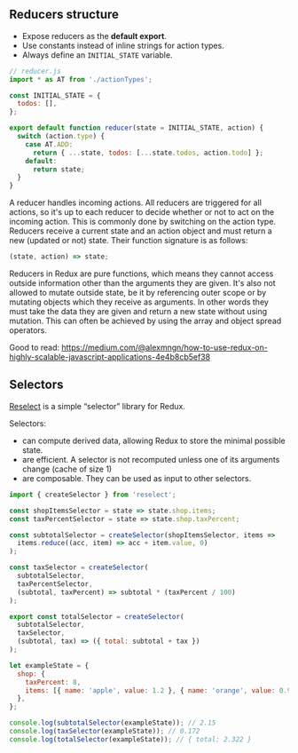 ## Reducers structure

- Expose reducers as the **default export**.
- Use constants instead of inline strings for action types.
- Always define an `INITIAL_STATE` variable.

```js
// reducer.js
import * as AT from './actionTypes';

const INITIAL_STATE = {
  todos: [],
};

export default function reducer(state = INITIAL_STATE, action) {
  switch (action.type) {
    case AT.ADD:
      return { ...state, todos: [...state.todos, action.todo] };
    default:
      return state;
  }
}
```

A reducer handles incoming actions. All reducers are triggered for all actions, so it's up to each reducer to decide
whether or not to act on the incoming action. This is commonly done by switching on the action type. Reducers receive
a current state and an action object and must return a new (updated or not) state. Their function signature is as
follows:

```js
(state, action) => state;
```

Reducers in Redux are pure functions, which means they cannot access outside information other than the arguments they
are given. It's also not allowed to mutate outside state, be it by referencing outer scope or by mutating objects which
they receive as arguments. In other words they must take the data they are given and return a new state without using
mutation. This can often be achieved by using the array and object spread operators.

Good to read: https://medium.com/@alexmngn/how-to-use-redux-on-highly-scalable-javascript-applications-4e4b8cb5ef38

## Selectors

[Reselect](https://github.com/reactjs/reselect) is a simple “selector” library for Redux.

Selectors:

- can compute derived data, allowing Redux to store the minimal possible state.
- are efficient. A selector is not recomputed unless one of its arguments change (cache of size 1)
- are composable. They can be used as input to other selectors.

```js
import { createSelector } from 'reselect';

const shopItemsSelector = state => state.shop.items;
const taxPercentSelector = state => state.shop.taxPercent;

const subtotalSelector = createSelector(shopItemsSelector, items =>
  items.reduce((acc, item) => acc + item.value, 0)
);

const taxSelector = createSelector(
  subtotalSelector,
  taxPercentSelector,
  (subtotal, taxPercent) => subtotal * (taxPercent / 100)
);

export const totalSelector = createSelector(
  subtotalSelector,
  taxSelector,
  (subtotal, tax) => ({ total: subtotal + tax })
);

let exampleState = {
  shop: {
    taxPercent: 8,
    items: [{ name: 'apple', value: 1.2 }, { name: 'orange', value: 0.95 }],
  },
};

console.log(subtotalSelector(exampleState)); // 2.15
console.log(taxSelector(exampleState)); // 0.172
console.log(totalSelector(exampleState)); // { total: 2.322 }
```
